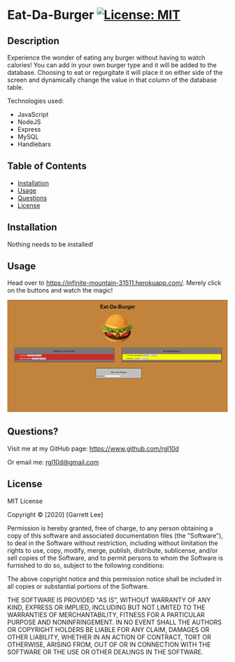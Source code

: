 # Eat-Da-Burger [![License: MIT](https://img.shields.io/badge/License-MIT-yellow.svg)](https://opensource.org/licenses/MIT)

## Description 
Experience the wonder of eating any burger without having to watch calories! You can add in your own burger type and it will be added to the database. Choosing to eat or regurgitate it will place it on either side of the screen and
dynamically change the value in that column of the database table.

Technologies used:
- JavaScript
- NodeJS
- Express
- MySQL
- Handlebars

## Table of Contents

* [Installation](#installation)
* [Usage](#usage)
* [Questions](#questions)
* [License](#license)

## Installation
Nothing needs to be installed!

## Usage 
Head over to https://infinite-mountain-31511.herokuapp.com/. Merely click on the buttons and watch the magic!

![screenshot](borger.png)

## Questions?

Visit me at my GitHub page: https://www.github.com/rgl10d

Or email me: rgl10d@gmail.com

## License

MIT License

Copyright © [2020] [Garrett Lee]

Permission is hereby granted, free of charge, to any person obtaining a copy
of this software and associated documentation files (the "Software"), to deal
in the Software without restriction, including without limitation the rights
to use, copy, modify, merge, publish, distribute, sublicense, and/or sell
copies of the Software, and to permit persons to whom the Software is
furnished to do so, subject to the following conditions:

The above copyright notice and this permission notice shall be included in all
copies or substantial portions of the Software.

THE SOFTWARE IS PROVIDED "AS IS", WITHOUT WARRANTY OF ANY KIND, EXPRESS OR
IMPLIED, INCLUDING BUT NOT LIMITED TO THE WARRANTIES OF MERCHANTABILITY,
FITNESS FOR A PARTICULAR PURPOSE AND NONINFRINGEMENT. IN NO EVENT SHALL THE
AUTHORS OR COPYRIGHT HOLDERS BE LIABLE FOR ANY CLAIM, DAMAGES OR OTHER
LIABILITY, WHETHER IN AN ACTION OF CONTRACT, TORT OR OTHERWISE, ARISING FROM,
OUT OF OR IN CONNECTION WITH THE SOFTWARE OR THE USE OR OTHER DEALINGS IN THE
SOFTWARE.